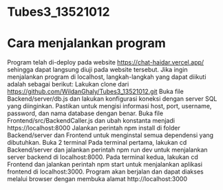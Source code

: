 # Tubes3_13521012

# Cara menjalankan program
Program telah di-deploy pada website https://chat-haidar.vercel.app/ sehingga dapat langsung diuji pada website tersebut. Jika ingin menjalankan program di localhost, langkah-langkah yang dapat diikuti adalah sebagai berikut:
Lakukan clone dari https://github.com/WildanGhaly/Tubes3_13521012.git 
Buka file Backend/server/db.js dan lakukan konfigurasi koneksi dengan server SQL yang diinginkan. Pastikan untuk mengisi informasi host, port, username, password, dan nama database dengan benar.
Buka file Frontend/src/BackendCaller.js dan ubah konstanta menjadi https://localhost:8000 
Jalankan perintah npm install di folder Backend/server dan Frontend untuk menginstal semua dependensi yang dibutuhkan.
Buka 2 terminal
Pada terminal pertama, lakukan cd Backend/server dan jalankan perintah npm run dev untuk menjalankan server backend di localhost:8000.
Pada terminal kedua, lakukan cd Frontend dan jalankan perintah npm start untuk menjalankan aplikasi frontend di localhost:3000.
Program akan berjalan dan dapat diakses melalui browser dengan membuka alamat http://localhost:3000 
